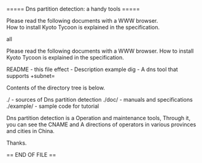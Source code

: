
 ===== Dns partition detection: a handy tools =====

Please read the following documents with a WWW browser.	  
How to install Kyoto Tycoon is explained in the specification.
 
 all
 

Please read the following documents with a WWW browser.
How to install Kyoto Tycoon is explained in the specification.

  README         - this file
  effect         - Description example
  dig            - A dns tool that supports +subnet=


Contents of the directory tree is below.

  ./             - sources of Dns partition detection
  ./doc/         - manuals and specifications
  ./example/     - sample code for tutorial


Dns partition detection is a Operation and maintenance tools,
Through it, you can see the CNAME and A directions of operators in various provinces and cities in China.

Thanks.

== END OF FILE ==

